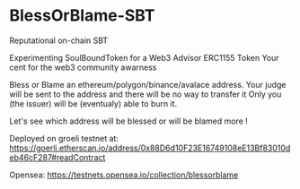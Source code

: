 # BlessOrBlame-SBT
Reputational on-chain SBT

Experimenting SoulBoundToken for a Web3 Advisor ERC1155 Token
Your cent for the web3 community awarness

Bless or Blame an ethereum/polygon/binance/avalace address.
Your judge will be sent to the address and there will be no way to transfer it
Only you (the issuer) will be (eventualy) able to burn it.

Let's see which address will be blessed or will be blamed more !

Deployed on groeli testnet at:
https://goerli.etherscan.io/address/0x88D6d10F23E16749108eE13Bf83010deb46cF287#readContract

Opensea: https://testnets.opensea.io/collection/blessorblame
